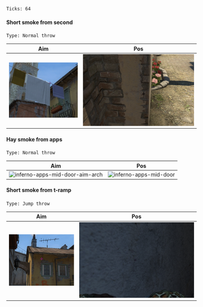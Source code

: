 ```
Ticks: 64
```
#### Short smoke from second
```
Type: Normal throw
```

| Aim| Pos |
|----|-----|
| ![](inferno-aim-2mid-short-smoke.png) | ![](inferno-pos-2mid-short-smoke.png) |

#### Hay smoke from apps
```
Type: Normal throw
```

| Aim| Pos |
|----|-----|
| ![inferno-apps-mid-door-aim-arch](https://user-images.githubusercontent.com/77322/144646063-903a72e7-0b1d-4a24-9bc2-e803556186be.png) | ![inferno-apps-mid-door](https://user-images.githubusercontent.com/77322/144646069-40c4f84c-8c42-4f8e-958a-97de055e2701.png) | 


#### Short smoke from t-ramp
```
Type: Jump throw
```

| Aim | Pos |
|----|-----|
| ![](inferno-aim-mid-short-smoke.png) | ![](inferno-pos-mid-short-smoke.png) |